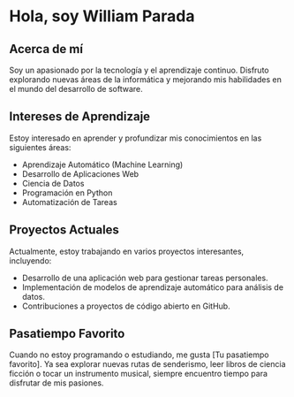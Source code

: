# Hola, soy William Parada 

## Acerca de mí
Soy un apasionado por la tecnología y el aprendizaje continuo. Disfruto explorando nuevas áreas de la informática y mejorando mis habilidades en el mundo del desarrollo de software.

## Intereses de Aprendizaje
Estoy interesado en aprender y profundizar mis conocimientos en las siguientes áreas:
- Aprendizaje Automático (Machine Learning)
- Desarrollo de Aplicaciones Web
- Ciencia de Datos
- Programación en Python
- Automatización de Tareas

## Proyectos Actuales
Actualmente, estoy trabajando en varios proyectos interesantes, incluyendo:
- Desarrollo de una aplicación web para gestionar tareas personales.
- Implementación de modelos de aprendizaje automático para análisis de datos.
- Contribuciones a proyectos de código abierto en GitHub.

## Pasatiempo Favorito
Cuando no estoy programando o estudiando, me gusta [Tu pasatiempo favorito]. Ya sea explorar nuevas rutas de senderismo, leer libros de ciencia ficción o tocar un instrumento musical, siempre encuentro tiempo para disfrutar de mis pasiones.
